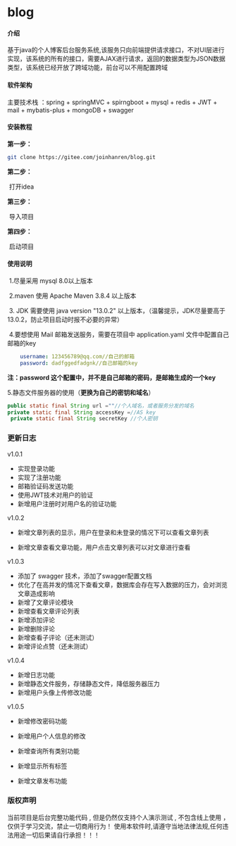 # blog

#### 介绍

基于java的个人博客后台服务系统,该服务只向前端提供请求接口，不对UI层进行实现，该系统的所有的接口，需要AJAX进行请求，返回的数据类型为JSON数据类型，该系统已经开放了跨域功能，前台可以不用配置跨域

#### 软件架构

  主要技术栈 ：spring  +  springMVC +  spirngboot  +  mysql  +  redis  +  JWT  +  mail  +  mybatis-plus  +  mongoDB  +  swagger

#### 安装教程

**第一步：**

```bash
git clone https://gitee.com/joinhanren/blog.git
```

**第二步：**

​	打开idea

**第三步：**

​	导入项目

**第四步：**

​	启动项目

#### 使用说明

​	1.尽量采用 mysql 8.0以上版本

​	2.maven 使用 Apache Maven 3.8.4 以上版本

​	3. JDK 需要使用 java version "13.0.2"  以上版本，（温馨提示，JDK尽量要高于13.0.2，防止项目启动时报不必要的异常）

​	4.要想使用 Mail 邮箱发送服务，需要在项目中 application.yaml  文件中配置自己邮箱的key 

```yaml
    username: 123456789@qq.com//自己的邮箱
    password: dadfggedfadgnk//自己邮箱的key
```

**注：password 这个配置中，并不是自己邮箱的密码，是邮箱生成的一个key**

5.静态文件服务器的使用（**更换为自己的密钥和域名**）

```java
public static final String url =""//个人域名，或者服务分发的域名
private static final String accessKey =//AS key
 private static final String secretKey //个人密钥
```



### 更新日志

v1.0.1

- 实现登录功能
- 实现了注册功能
- 邮箱验证码发送功能
- 使用JWT技术对用户的验证
- 新增用户注册时对用户名的验证功能



v1.0.2

- 新增文章列表的显示，用户在登录和未登录的情况下可以查看文章列表

- 新增文章查看文章功能，用户点击文章列表可以对文章进行查看

  

v1.0.3

- 添加了 swagger 技术，添加了swagger配置文档
- 优化了在高并发的情况下查看文章，数据库会存在写入数据的压力，会对浏览文章造成影响
- 新增了文章评论模块
- 新增查看文章评论列表
- 新增添加评论
- 新增删除评论
- 新增查看子评论（还未测试）
- 新增评论点赞（还未测试）

v1.0.4

- 新增日志功能
- 新增静态文件服务，存储静态文件，降低服务器压力
- 新增用户头像上传修改功能



v1.0.5

- 新增修改密码功能

- 新增用户个人信息的修改

- 新增查询所有类别功能

- 新增显示所有标签

- 新增文章发布功能

  

### 版权声明

当前项目是后台完整功能代码 , 但是仍然仅支持个人演示测试 , 不包含线上使用 ，仅供于学习交流，禁止一切商用行为！ 使用本软件时,请遵守当地法律法规,任何违法用途一切后果请自行承担！！！

